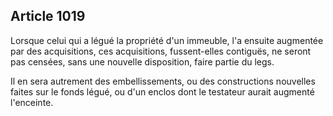 Article 1019
----
Lorsque celui qui a légué la propriété d'un immeuble, l'a ensuite augmentée par
des acquisitions, ces acquisitions, fussent-elles contiguës, ne seront pas
censées, sans une nouvelle disposition, faire partie du legs.

Il en sera autrement des embellissements, ou des constructions nouvelles faites
sur le fonds légué, ou d'un enclos dont le testateur aurait augmenté l'enceinte.
